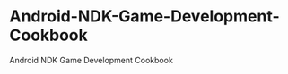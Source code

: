Android-NDK-Game-Development-Cookbook
=====================================

Android NDK Game Development Cookbook
